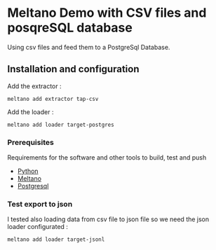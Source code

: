 # Meltano Demo with CSV files and posqreSQL database

Using csv files and feed them to a PostgreSql Database.

## Installation and configuration

Add the extractor : 

    meltano add extractor tap-csv
Add the loader :

    meltano add loader target-postgres

### Prerequisites

Requirements for the software and other tools to build, test and push 
- [Python](https://www.python.org/downloads/)
- [Meltano](https://meltano.com/)
- [Postgresql](https://www.postgresql.org/download/)

### Test export to json

I tested also loading data from csv file to json file so we need the json loader configurated :

    meltano add loader target-jsonl